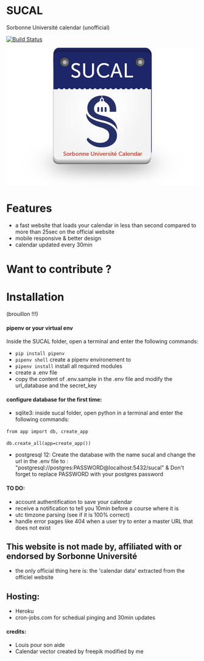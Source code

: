 # SUCAL
Sorbonne Université calendar (unofficial)

[![Build Status](https://travis-ci.com/AmineDjeghri/SUCAL.svg?branch=master)](https://travis-ci.com/AmineDjeghri/SUCAL)
<p align="center">
  <img src="images/sucal_logo_500.png">
</p>

# Features
- a fast website that loads your calendar in less than second compared to more than 25sec on the official website
- mobile responsive & better design
- calendar updated every 30min


# Want to contribute ?

# Installation
(brouillon !!!)
#### pipenv or your virtual env
Inside the SUCAL folder, open a terminal and enter the following commands:
- `pip install pipenv`
- `pipenv shell` create a pipenv environement to 
- `pipenv install` install all required modules
- create a .env file
- copy the content of .env.sample in the .env file and modify the url_database and the secret_key 

#### configure database for the first time:
- sqlite3: inside sucal folder, open python in a terminal and enter the following commands:

`from app import db, create_app `

`db.create_all(app=create_app()) `

- postgresql 12: Create the database with the name sucal and change the url in the .env file to : "postgresql://postgres:PASSWORD@localhost:5432/sucal" & Don't forget to replace PASSWORD with your postgres password

#### TO DO:
- account authentification to save your calendar 
- receive a notification to tell you 10min before a course where it is
- utc timzone parsing (see if it is 100% correct)
- handle error pages like 404 when a user try to enter a master URL that does not exist

## This website is not made by, affiliated with or endorsed by Sorbonne Université
- the only official thing here is:  the 'calendar data' extracted from the officiel website

## Hosting:
- Heroku
- cron-jobs.com for schedual pinging and 30min updates

#### credits:
- Louis pour son aide
- Calendar vector created by freepik modified by me